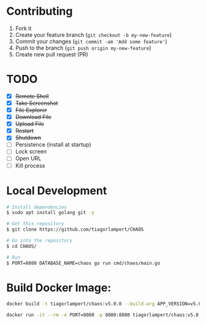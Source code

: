 # Contributing

1. Fork it
2. Create your feature branch (`git checkout -b my-new-feature`)
3. Commit your changes (`git commit -am 'Add some feature'`)
4. Push to the branch (`git push origin my-new-feature`)
5. Create new pull request (PR)

# TODO

- [x] ~~Remote Shell~~
- [x] ~~Take Screenshot~~
- [x] ~~File Explorer~~
- [x] ~~Download File~~
- [x] ~~Upload File~~
- [x] ~~Restart~~
- [x] ~~Shutdown~~
- [ ] Persistence (install at startup)
- [ ] Lock screen
- [ ] Open URL
- [ ] Kill process

# Local Development
```bash
# Install dependencies
$ sudo apt install golang git -y

# Get this repository
$ git clone https://github.com/tiagorlampert/CHAOS

# Go into the repository
$ cd CHAOS/

# Run
$ PORT=8080 DATABASE_NAME=chaos go run cmd/chaos/main.go
```

# Build Docker Image:

```bash
docker build -t tiagorlampert/chaos:v5.0.0 --build-arg APP_VERSION=v5.0.0 .

docker run -it --rm -e PORT=8080 -p 8080:8080 tiagorlampert/chaos:v5.0.0
```
